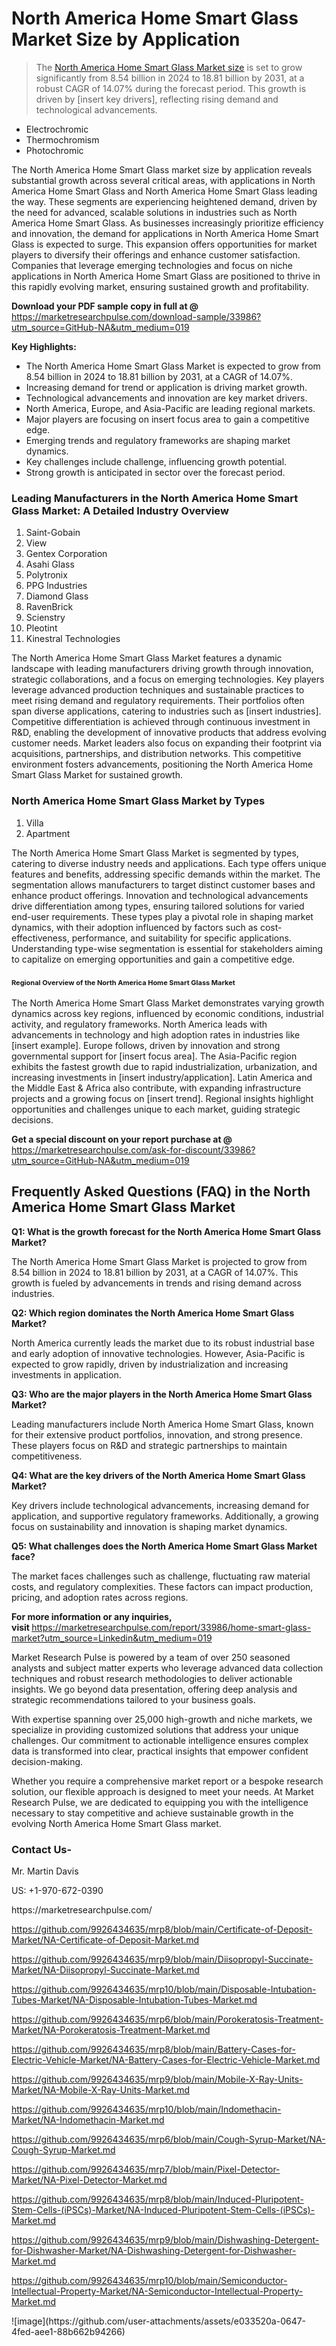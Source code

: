 <h1>North America Home Smart Glass Market&nbsp;Size by Application</h1><blockquote><p>The <a href="https://marketresearchpulse.com/download-sample/33986?utm_source=GitHub-NA&amp;utm_medium=019">North America Home Smart Glass Market size</a> is set to grow significantly from 8.54 billion in 2024 to 18.81 billion by 2031, at a robust CAGR of 14.07% during the forecast period. This growth is driven by [insert key drivers], reflecting rising demand and technological advancements.</p></blockquote><ul><li>Electrochromic<li> Thermochromism<li> Photochromic</li></ul><p>The North America Home Smart Glass market size by application reveals substantial growth across several critical areas, with applications in North America Home Smart Glass and North America Home Smart Glass leading the way. These segments are experiencing heightened demand, driven by the need for advanced, scalable solutions in industries such as North America Home Smart Glass. As businesses increasingly prioritize efficiency and innovation, the demand for applications in North America Home Smart Glass is expected to surge. This expansion offers opportunities for market players to diversify their offerings and enhance customer satisfaction. Companies that leverage emerging technologies and focus on niche applications in North America Home Smart Glass are positioned to thrive in this rapidly evolving market, ensuring sustained growth and profitability.</p><p><strong>Download your PDF sample copy in full at @ </strong><a href="https://marketresearchpulse.com/download-sample/33986?utm_source=GitHub-NA&amp;utm_medium=019">https://marketresearchpulse.com/download-sample/33986?utm_source=GitHub-NA&amp;utm_medium=019</a></p><p><strong>Key Highlights: </strong></p><ul><li>The North America Home Smart Glass Market is expected to grow from 8.54 billion in 2024 to 18.81 billion by 2031, at a CAGR of 14.07%.</li><li>Increasing demand for trend or application is driving market growth.</li><li>Technological advancements and innovation are key market drivers.</li><li>North America, Europe, and Asia-Pacific are leading regional markets.</li><li>Major players are focusing on insert focus area to gain a competitive edge.</li><li>Emerging trends and regulatory frameworks are shaping market dynamics.</li><li>Key challenges include challenge, influencing growth potential.</li><li>Strong growth is anticipated in sector over the forecast period.</li></ul><h3>Leading Manufacturers in the North America Home Smart Glass Market: A Detailed Industry Overview</h3><ol><li>Saint-Gobain</li><li>View</li><li>Gentex Corporation</li><li>Asahi Glass</li><li>Polytronix</li><li>PPG Industries</li><li>Diamond Glass</li><li>RavenBrick</li><li>Scienstry</li><li>Pleotint</li><li>Kinestral Technologies</li></ol><div class="flex max-w-full flex-col flex-grow"><div class="min-h-8 text-message flex w-full flex-col items-end gap-2 whitespace-normal break-words [.text-message+&amp;]:mt-5" dir="auto" data-message-author-role="assistant" data-message-id="fd8432e4-4910-450d-b182-61b7bfb0a01f" data-message-model-slug="gpt-4o"><div class="flex w-full flex-col gap-1 empty:hidden first:pt-[3px]"><div class="markdown prose w-full break-words dark:prose-invert light"><p>The North America Home Smart Glass Market features a dynamic landscape with leading manufacturers driving growth through innovation, strategic collaborations, and a focus on emerging technologies. Key players leverage advanced production techniques and sustainable practices to meet rising demand and regulatory requirements. Their portfolios often span diverse applications, catering to industries such as [insert industries]. Competitive differentiation is achieved through continuous investment in R&amp;D, enabling the development of innovative products that address evolving customer needs. Market leaders also focus on expanding their footprint via acquisitions, partnerships, and distribution networks. This competitive environment fosters advancements, positioning the North America Home Smart Glass Market for sustained growth.</p></div></div></div></div><h3>North America Home Smart Glass Market by Types</h3><ol><li>Villa<li> Apartment</li></ol><div class="flex max-w-full flex-col flex-grow"><div class="min-h-8 text-message flex w-full flex-col items-end gap-2 whitespace-normal break-words [.text-message+&amp;]:mt-5" dir="auto" data-message-author-role="assistant" data-message-id="084470be-0bb7-4664-bddf-5156b4f41249" data-message-model-slug="gpt-4o-mini"><div class="flex w-full flex-col gap-1 empty:hidden first:pt-[3px]"><div class="markdown prose w-full break-words dark:prose-invert light"><p>The North America Home Smart Glass Market is segmented by types, catering to diverse industry needs and applications. Each type offers unique features and benefits, addressing specific demands within the market. The segmentation allows manufacturers to target distinct customer bases and enhance product offerings. Innovation and technological advancements drive differentiation among types, ensuring tailored solutions for varied end-user requirements. These types play a pivotal role in shaping market dynamics, with their adoption influenced by factors such as cost-effectiveness, performance, and suitability for specific applications. Understanding type-wise segmentation is essential for stakeholders aiming to capitalize on emerging opportunities and gain a competitive edge.</p></div></div></div></div><h3><span style="font-size: 11px;">Regional Overview of the North America Home Smart Glass Market</span></h3><div class="flex max-w-full flex-col flex-grow"><div class="min-h-8 text-message flex w-full flex-col items-end gap-2 whitespace-normal break-words [.text-message+&amp;]:mt-5" dir="auto" data-message-author-role="assistant" data-message-id="e9038762-ce64-4e30-91c9-9bd413514231" data-message-model-slug="gpt-4o-mini"><div class="flex w-full flex-col gap-1 empty:hidden first:pt-[3px]"><div class="markdown prose w-full break-words dark:prose-invert light"><p>The North America Home Smart Glass Market demonstrates varying growth dynamics across key regions, influenced by economic conditions, industrial activity, and regulatory frameworks. North America leads with advancements in technology and high adoption rates in industries like [insert example]. Europe follows, driven by innovation and strong governmental support for [insert focus area]. The Asia-Pacific region exhibits the fastest growth due to rapid industrialization, urbanization, and increasing investments in [insert industry/application]. Latin America and the Middle East &amp; Africa also contribute, with expanding infrastructure projects and a growing focus on [insert trend]. Regional insights highlight opportunities and challenges unique to each market, guiding strategic decisions.</p></div></div></div></div><p><strong>Get a special discount on your report purchase at @ </strong><a href="https://marketresearchpulse.com/ask-for-discount/33986?utm_source=GitHub-NA&amp;utm_medium=019">https://marketresearchpulse.com/ask-for-discount/33986?utm_source=GitHub-NA&amp;utm_medium=019</a></p><h2>Frequently Asked Questions (FAQ) in the North America Home Smart Glass Market</h2><p><strong>Q1: What is the growth forecast for the North America Home Smart Glass Market?</strong></p><p>The North America Home Smart Glass Market is projected to grow from 8.54 billion in 2024 to 18.81 billion by 2031, at a CAGR of 14.07%. This growth is fueled by advancements in trends and rising demand across industries.</p><p><strong>Q2: Which region dominates the North America Home Smart Glass Market?</strong></p><p>North America currently leads the market due to its robust industrial base and early adoption of innovative technologies. However, Asia-Pacific is expected to grow rapidly, driven by industrialization and increasing investments in application.</p><p><strong>Q3: Who are the major players in the North America Home Smart Glass Market?</strong></p><p>Leading manufacturers include North America Home Smart Glass, known for their extensive product portfolios, innovation, and strong presence. These players focus on R&amp;D and strategic partnerships to maintain competitiveness.</p><p><strong>Q4: What are the key drivers of the North America Home Smart Glass Market?</strong></p><p>Key drivers include technological advancements, increasing demand for application, and supportive regulatory frameworks. Additionally, a growing focus on sustainability and innovation is shaping market dynamics.</p><p><strong>Q5: What challenges does the North America Home Smart Glass Market face?</strong></p><p>The market faces challenges such as challenge, fluctuating raw material costs, and regulatory complexities. These factors can impact production, pricing, and adoption rates across regions.</p><p><strong>For more information or any inquiries, visit&nbsp;</strong><a href="https://marketresearchpulse.com/report/33986/home-smart-glass-market?utm_source=Linkedin&utm_medium=019">https://marketresearchpulse.com/report/33986/home-smart-glass-market?utm_source=Linkedin&utm_medium=019</a></p><p>Market Research Pulse is powered by a team of over 250 seasoned analysts and subject matter experts who leverage advanced data collection techniques and robust research methodologies to deliver actionable insights. We go beyond data presentation, offering deep analysis and strategic recommendations tailored to your business goals.</p><p>With expertise spanning over 25,000 high-growth and niche markets, we specialize in providing customized solutions that address your unique challenges. Our commitment to actionable intelligence ensures complex data is transformed into clear, practical insights that empower confident decision-making.</p><p>Whether you require a comprehensive market report or a bespoke research solution, our flexible approach is designed to meet your needs. At Market Research Pulse, we are dedicated to equipping you with the intelligence necessary to stay competitive and achieve sustainable growth in the evolving North America Home Smart Glass market.</p><h3><strong>Contact Us-</strong></h3><p>Mr. Martin Davis</p><p>US: +1-970-672-0390</p><p>https://marketresearchpulse.com/</p><p><a href="https://github.com/9926434635/mrp8/blob/main/Certificate-of-Deposit-Market/NA-Certificate-of-Deposit-Market.md">https://github.com/9926434635/mrp8/blob/main/Certificate-of-Deposit-Market/NA-Certificate-of-Deposit-Market.md</a></p><p><a href="https://github.com/9926434635/mrp9/blob/main/Diisopropyl-Succinate-Market/NA-Diisopropyl-Succinate-Market.md">https://github.com/9926434635/mrp9/blob/main/Diisopropyl-Succinate-Market/NA-Diisopropyl-Succinate-Market.md</a></p><p><a href="https://github.com/9926434635/mrp10/blob/main/Disposable-Intubation-Tubes-Market/NA-Disposable-Intubation-Tubes-Market.md">https://github.com/9926434635/mrp10/blob/main/Disposable-Intubation-Tubes-Market/NA-Disposable-Intubation-Tubes-Market.md</a></p><p><a href="https://github.com/9926434635/mrp6/blob/main/Porokeratosis-Treatment-Market/NA-Porokeratosis-Treatment-Market.md">https://github.com/9926434635/mrp6/blob/main/Porokeratosis-Treatment-Market/NA-Porokeratosis-Treatment-Market.md</a></p><p><a href="https://github.com/9926434635/mrp8/blob/main/Battery-Cases-for-Electric-Vehicle-Market/NA-Battery-Cases-for-Electric-Vehicle-Market.md">https://github.com/9926434635/mrp8/blob/main/Battery-Cases-for-Electric-Vehicle-Market/NA-Battery-Cases-for-Electric-Vehicle-Market.md</a></p><p><a href="https://github.com/9926434635/mrp9/blob/main/Mobile-X-Ray-Units-Market/NA-Mobile-X-Ray-Units-Market.md">https://github.com/9926434635/mrp9/blob/main/Mobile-X-Ray-Units-Market/NA-Mobile-X-Ray-Units-Market.md</a></p><p><a href="https://github.com/9926434635/mrp10/blob/main/Indomethacin-Market/NA-Indomethacin-Market.md">https://github.com/9926434635/mrp10/blob/main/Indomethacin-Market/NA-Indomethacin-Market.md</a></p><p><a href="https://github.com/9926434635/mrp6/blob/main/Cough-Syrup-Market/NA-Cough-Syrup-Market.md">https://github.com/9926434635/mrp6/blob/main/Cough-Syrup-Market/NA-Cough-Syrup-Market.md</a></p><p><a href="https://github.com/9926434635/mrp7/blob/main/Pixel-Detector-Market/NA-Pixel-Detector-Market.md">https://github.com/9926434635/mrp7/blob/main/Pixel-Detector-Market/NA-Pixel-Detector-Market.md</a></p><p><a href="https://github.com/9926434635/mrp8/blob/main/Induced-Pluripotent-Stem-Cells-(iPSCs)-Market/NA-Induced-Pluripotent-Stem-Cells-(iPSCs)-Market.md">https://github.com/9926434635/mrp8/blob/main/Induced-Pluripotent-Stem-Cells-(iPSCs)-Market/NA-Induced-Pluripotent-Stem-Cells-(iPSCs)-Market.md</a></p><p><a href="https://github.com/9926434635/mrp9/blob/main/Dishwashing-Detergent-for-Dishwasher-Market/NA-Dishwashing-Detergent-for-Dishwasher-Market.md">https://github.com/9926434635/mrp9/blob/main/Dishwashing-Detergent-for-Dishwasher-Market/NA-Dishwashing-Detergent-for-Dishwasher-Market.md</a></p><p><a href="https://github.com/9926434635/mrp10/blob/main/Semiconductor-Intellectual-Property-Market/NA-Semiconductor-Intellectual-Property-Market.md">https://github.com/9926434635/mrp10/blob/main/Semiconductor-Intellectual-Property-Market/NA-Semiconductor-Intellectual-Property-Market.md</a></p>
![image](https://github.com/user-attachments/assets/e033520a-0647-4fed-aee1-88b662b94266)
